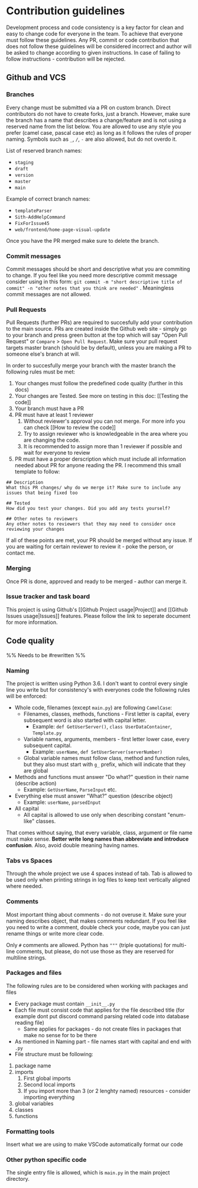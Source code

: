 # Contribution guidelines

Development process and code consistency is a key factor for clean and easy to change code for everyone in the team. To achieve that everyone must follow these guidelines. Any PR, commit or code contribution that does not follow these guidelines will be considered incorrect and author will be asked to change according to given instructions. In case of failing to follow instructions - contribution will be rejected.

## Github and VCS

### Branches

Every change must be submitted via a PR on custom branch. Direct contributors do not have to create forks, just a branch. However, make sure the branch has a name that describes a change/feature and is not using a reserved name from the list below. 
You are allowed to use any style you prefer (camel case, pascal case etc) as long as it follows the rules of proper naming. Symbols such as `_`, `/`, `-` are also allowed, but do not overdo it.

List of reserved branch names:
* `staging`
* `draft`
* `version`
* `master`
* `main`

Example of correct branch names:
* `templateParser`
* `Sith-AddHelpCommand`
* `FixForIssue45`
* `web/frontend/home-page-visual-update`

Once you have the PR merged make sure to delete the branch.

### Commit messages

Commit messages should be short and descriptive what you are commiting to change. If you feel like you need more descriptive commit message consider using in this form:
`git commit -m "short descriptive title of commit" -n "other notes that you think are needed"` . Meaningless commit messages are not allowed.

### Pull Requests
Pull Requests (further PRs) are required to succesfully add your contribution to the main source. PRs are created inside the Github web site - simply go to your branch and press green button at the top which will say "Open Pull Request" or `Compare` > `Open Pull Request`. Make sure your pull request targets master branch (should be by default), unless you are making a PR to someone else's branch at will.

In order to succesfully merge your branch with the master branch the following rules must be met:

1. Your changes must follow the predefined code quality (further in this docs)
2. Your changes are Tested. See more on testing in this doc: [[Testing the code]] 
3. Your branch must have a PR
4. PR must have at least 1 reviewer
	1. Without reviewer's approval you can not merge. For more info you can check [[How to review the code]]
	2. Try to assign reviewer who is knowledgeable in the area where you are changing the code.
	3. It is recommended to assign more than 1 reviewer if possible and wait for everyone to review
5. PR must have a proper derscription which must include all information needed about PR for anyone reading the PR. I recommend this small template to follow:

```
## Description
What this PR changes/ why do we merge it? Make sure to include any issues that being fixed too

## Tested
How did you test your changes. Did you add any tests yourself?

## Other notes to reviewers
Any other notes to reviewers that they may need to consider once reviewing your changes
```

If all of these points are met, your PR should be merged without any issue. If you are waiting for certain reviewer to review it - poke the person, or contact me.

### Merging

Once PR is done, approved and ready to be merged - author can merge it.

### Issue tracker and task board
This project is using Github's [[Github Project usage|Project]] and [[Github Issues usage|Issues]] features. Please follow the link to seperate document for more information.

## Code quality

%% Needs to be #rewritten %% 

### Naming

The project is written using Python 3.6. I don't want to control every single line you write but for consistency's with everyones code the following rules will be enforced:

* Whole code, filenames (except `main.py`) are following `CamelCase`:
	* Filenames, classes, methods, functions - First letter is capital, every subsequent word is also started with capital letter. 
		* Example: `def GetUserServer()`, `class UserDataContainer`, `Template.py`
	* Variable names, arguments, members - first letter lower case, every subsequent capital. 
		* Example: `userName`, `def SetUserServer(serverNumber)`
	* Global variable names must follow class, method and function rules, but they also must start with `g_` prefix, which will indicate that they are global
* Methods and functions must answer "Do what?" question in their name (describe action)
	* Example: `GetUserName`, `ParseInput` etc.
* Everything else must answer "What?" question (describe object) 
	* Example: `userName`, `parsedInput`
* All capital
	* All capital is allowed to use only when describing constant "enum-like" classes.

That comes without saying, that every variable, class, argument or file name must make sense. **Better write long names than abbreviate and introduce confusion**. Also, avoid double meaning having names.

### Tabs vs Spaces

Through the whole project we use 4 spaces instead of tab. Tab is allowed to be used only when printing strings in log files to keep text vertically aligned where needed.

### Comments

Most important thing about comments - do not overuse it. Make sure your naming describes object, that makes comments redundant. If you feel like you need to write a comment, double check your code, maybe you can just rename things or write more clear code.

Only `#` comments are allowed. Python has `"""` (triple quotations) for multi-line comments, but please, do not use those as they are reserved for multiline strings.

### Packages and files

The following rules are to be considered when working with packages and files

* Every package must contain `__init__.py`
* Each file must consist code that applies for the file described title (for example dont put discord command parsing related code into database reading file)
	* Same applies for packages - do not create files in packages that make no sense for to be there
* As mentioned in Naming part - file names start with capital and end with `.py`
* File structure must be following:

1. package name
2. imports
	1. First global imports
	2. Second local imports
	3. If you import more than 3 (or 2 lenghty named) resources - consider importing everything
3. global variables
4. classes
5. functions

### Formatting tools

Insert what we are using to make VSCode automatically format our code

### Other python specific code

The single entry file is allowed, which is `main.py` in the main project directory.

